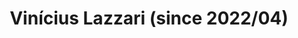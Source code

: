 ---
# Display name
title: Vinícius Lazzari (since 2022/04)

# Username (this should match the folder name)
authors:
- ViniciusBergonziLazzari

# Role/position
role: Graduando em Ciência da Computação

organizations:
- name: Universidade Federal do Rio Grande do Sul (UFRGS)
  url: "http://www.ufrgs.br/ufrgs/inicial"

interests:
- Valuation
- Modelos Analíticos
- Inteligência Artificial

education:
  courses:
  - course: Graduação em Ciência da Computação
    institution: UFRGS
    year: 2021
    
social:
- icon: envelope
  icon_pack: fas
  link: 'mailto:vinilazzari028@gmail.com'

- icon: lattes
  icon_pack: ai
  link: http://lattes.cnpq.br/1081608737841587
  
- icon: linkedin
  icon_pack: fab
  link: https://www.linkedin.com/in/vinilazzari/
  
- icon: twitter
  icon_pack: fab
  link: https://twitter.com/lzzrvncs
  
user_groups:
- Colaboradores

superuser: false
highlight_name: false

---